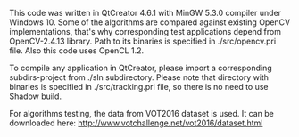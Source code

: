 This code was written in QtCreator 4.6.1 with MinGW 5.3.0 compiler under Windows 10. Some of the algorithms are compared against existing OpenCV implementations, that's why corresponding test applications depend from OpenCV-2.4.13 library. Path to its binaries is specified in ./src/opencv.pri file.
Also this code uses OpenCL 1.2.

To compile any application in QtCreator, please import a corresponding subdirs-project from ./sln subdirectory. Please note that directory with binaries is specified in ./src/tracking.pri file, so there is no need to use Shadow build.

For algorithms testing, the data from VOT2016 dataset is used. It can be downloaded here: http://www.votchallenge.net/vot2016/dataset.html